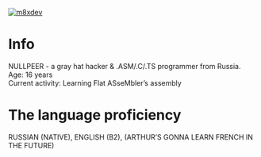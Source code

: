 [![m8xdev](https://github-readme-stats.vercel.app/api?username=nullpeer&theme=tokyonight)](https://github.com/anuraghazra/github-readme-stats)
# Info
NULLPEER - a gray hat hacker & .ASM/.C/.TS programmer from Russia.<br />
Age: 16 years<br />
Current activity: Learning Flat ASseMbler’s assembly
# The language proficiency
RUSSIAN (NATIVE), ENGLISH (B2), (ARTHUR’S GONNA LEARN FRENCH IN THE FUTURE)
